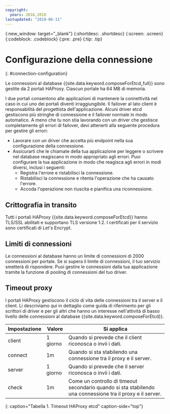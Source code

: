 ```yaml
---
copyright:
  years: 2016,2018
lastupdated: "2018-06-11"
---
```


{:new_window: target="_blank"}
{:shortdesc: .shortdesc}
{:screen: .screen}
{:codeblock: .codeblock}
{:pre: .pre}
{:tip: .tip}

# Configurazione della connessione
{: #connection-configuration}

Le connessioni al database {{site.data.keyword.composeForEtcd_full}} sono gestite da 2 portali HAProxy. Ciascun portale ha 64 MB di memoria.

I due portali consentono alle applicazioni di mantenere la connettività nel caso in cui uno dei portali diventi irraggiungibile. Il failover al lato client è responsabilità del progettista dell'applicazione. Alcuni driver etcd gestiscono più stringhe di connessione e il failover normale in modo automatico. A meno che tu non stia lavorando con un driver che gestisce completamente gli errori di failover, devi attenerti alla seguente procedura per gestire gli errori:

* Lavorare con un driver che accetta più endpoint nella sua configurazione della connessione.
* Assicurarti che le chiamate della tua applicazione per leggere o scrivere nel database reagiscano in modo appropriato agli errori. Puoi configurare la tua applicazione in modo che reagisca agli errori in modi diversi, inclusi i seguenti:
  - Registra l'errore e ristabilisci la connessione.
  - Ristabilisci la connessione e ritenta l'operazione che ha causato l'errore.
  - Accoda l'operazione non riuscita e pianifica una riconnessione.

## Crittografia in transito

Tutti i portali HAProxy {{site.data.keyword.composeForEtcd}} hanno TLS/SSL abilitati e supportano TLS versione 1.2. I certificati per il servizio sono certificati di Let's Encrypt.

## Limiti di connessioni

Le connessioni al database hanno un limite di connessioni di 2000 connessioni per portale. Se si supera il limite di connessioni, il tuo servizio smetterà di rispondere. Puoi gestire le connessioni dalla tua applicazione tramite la funzione di pooling di connessioni del tuo driver.

## Timeout proxy

I portali HAProxy gestiscono il ciclo di vita delle connessioni tra il server e il client. Li descriviamo qui in dettaglio come guida di riferimento per gli scrittori di driver e per gli altri che hanno un interesse nell'attività di basso livello delle connessioni al database {{site.data.keyword.composeForEtcd}}.

Impostazione | Valore | Si applica
----------|-----------|-----------
client | 1 giorno | Quando si prevede che il client riconosca o invii i dati.
connect | 1m | Quando si sta stabilendo una connessione tra il proxy e il server.
server | 1 giorno | Quando si prevede che il server riconosca o invii i dati.
check | 1m | Come un controllo di timeout secondario quando si sta stabilendo una connessione tra il proxy e il server.
{: caption="Tabella 1. Timeout HAProxy etcd" caption-side="top"}
